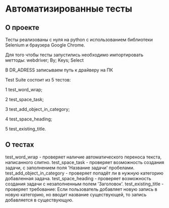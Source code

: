 # Автоматизированные тесты 
## О проекте 
Тесты реализованы с нуля на python с использованием библиотеки Selenium и браузера Google Chrome.

Для того чтобы тесты запустились необходимо импортировать меттоды:
webdriver; By; Keys; Select

В DR_ADRESS записываем путь к драйверу на ПК

Test Suite состоит из 5 тестов:


1 test_word_wrap;


2 test_space_task;


3 test_add_object_in_category;


4 test_space_heading;


5 test_existing_title.

## О тестах
test_word_wrap - проверяет наличие автоматического переноса текста, написанного слитно.
test_space_task - проверяет возможность создания задачи, с заполнением поля 'Название задачи' пробелами.
test_add_object_in_category - проверяет попадёт ли в нужную категорию добавленная задача.
test_space_heading - проверяет возможность создания задачи с незаполненным полем 'Заголовок'.
test_existing_title - проверяет требование: Если пользователь добавляет новую запись в новую 
категорию, но вводит название существующей, то запись добавляется в существующую.
    
  

